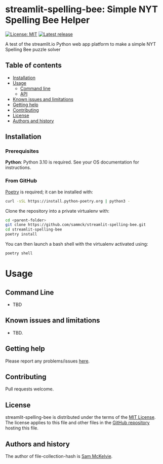 streamlit-spelling-bee: Simple NYT Spelling Bee Helper 
===============================================================

[![License: MIT](https://img.shields.io/badge/License-MIT-yellow.svg)](https://opensource.org/licenses/MIT)
[![Latest release](https://img.shields.io/github/v/release/sammck/streamlit-spellig-bee.svg?style=flat-square&color=b44e88)](https://github.com/sammck/streamlit-spelling-bee/releases)

A test of the streamlit.io Python web app platform to make a simple NYT Spelling Bee puzzle solver


Table of contents
-----------------

* [Installation](#installation)
* [Usage](#usage)
  * [Command line](#command-line)
  * [API](api)
* [Known issues and limitations](#known-issues-and-limitations)
* [Getting help](#getting-help)
* [Contributing](#contributing)
* [License](#license)
* [Authors and history](#authors-and-history)


Installation
------------

### Prerequisites

**Python**: Python 3.10 is required. See your OS documentation for instructions.

### From GitHub

[Poetry](https://python-poetry.org/docs/master/#installing-with-the-official-installer) is required; it can be installed with:

```bash
curl -sSL https://install.python-poetry.org | python3 -
```

Clone the repository into a private virtualenv with:

```bash
cd <parent-folder>
git clone https://github.com/sammck/streamlit-spelling-bee.git
cd streamlit-spelling-bee
poetry install
```

You can then launch a bash shell with the virtualenv activated using:

```bash
poetry shell
```

Usage
=====

Command Line
------------

* TBD

Known issues and limitations
----------------------------

* TBD.

Getting help
------------

Please report any problems/issues [here](https://github.com/sammck/streamlit-spelling-bee/issues).

Contributing
------------

Pull requests welcome.

License
-------

streamlit-spelling-bee is distributed under the terms of the [MIT License](https://opensource.org/licenses/MIT).  The license applies to this file and other files in the [GitHub repository](http://github.com/sammck/streamlit-spelling-bee) hosting this file.

Authors and history
---------------------------

The author of file-collection-hash is [Sam McKelvie](https://github.com/sammck).
